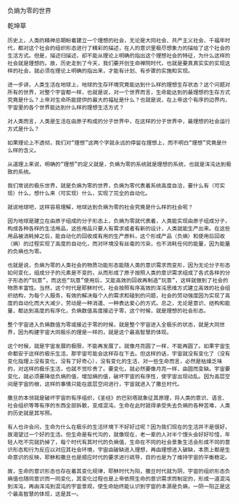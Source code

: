 负熵为零的世界

乾坤草


    历史上，人类的精神总期盼着建立一个理想的社会，无论是大同社会、共产主义社会、千福年时代，都对这个社会的组织形态进行了精彩的描述，在人的意识里极尽想象力的描绘了这个社会的生活方式。但是，描述归描述，却不能从理论上明确的指出这个理想社会的特征，为什么这样的社会就是理想的。故，历史走到了今天，我们要开创生命禅院时代，也就是要真真实实的实现这样的社会，就必须在理论上明确的指出来，才能有计划、有步骤的实施和实现。

    进一步讲，人类生活在地球上，地球的生存环境究竟能达到什么样的理想生存状态？这个问题对所有的世界，对整个宇宙都一样，也就是说，对一个世界而言，生命能达到的最理想的生存方式究竟是什么？上帝对生命所能提供的最大的福祉是什么？也就是说，在上帝这个有序的边界内，宇宙里的各个世界能达到什么样的理想生活方式？

    对人类而言，人类是生活在由原子构成的分子世界中，在这样的分子世界中，最理想的社会运行方式是什么？

    如果理论上不透彻，我们对“理想”这两个字就永远的停留在理想上，而不明白“理想”究竟是什么样的含义。

    从道理上来说，明确的“理想”的定义就是，负熵为零的系统就是理想的系统，也就是浑沌达到极致的系统。

    我们常说的极乐世界，就是负熵为零的世界，负熵为零代表着系统高度自洽，要什么有（可实现）什么，想什么来（可实现）什么，实现了完全的自动化。

    就说地球吧，这样容易理解，地球达到负熵为零的社会究竟是什么样的社会呢？

    因为地球是建立在由原子组成的分子形态上，负熵为零就代表着，人类能实现由原子组成分子，构成各种各样的生活用品，这些用品只要人有需求或者有新的设计，人类就能生产出来。在这些用品被消耗掉之后，能自动化的回收成有用的生产原料，这个形成产品（负熵）和使用后回收（熵）的过程实现了高度的自动化，而对环境没有丝毫的污染，也不消耗任何的能量，因为能量的负熵也为零。

    也就是说，负熵为零的人类社会的物质功能形态能随人类的意识需求而变形，因为无论分子形态如何变化，组成分子的元素是不变的，从而形成了原子按照人类的意识需求组成了各式各样的分子形态的“玩意”，而这些“玩意”使用后，又能高效的回收再制造“玩意”，这样就做到了社会的物质丰富性。当然，这个时代是耶稣时代，社会按照有序高效的浑沌思维方式建立高效的社会组织结构，为每个人服务，有效的解决每个人的需求和碰到的问题，社会的劳动强度因为实现了高度的自动化而大大减少，劳动是一种消遣、一种表达爱心的方式。总之，无论是意识、结构和能量，都达到高度的有序化，负熵数值高度接近于零，这个时候，就是理想的社会形态。

    整个宇宙进入负熵数值为零或接近于零的时候，就是整个宇宙进入全极乐的状态，就是大同世界，因为构建宇宙大同极乐的理是一样的，就是这个最高智慧的体现。

    这个时候，就是宇宙发展的极限，不能再发展了。就像月亮圆了一样，不能再圆了。如果宇宙生命都安于这样的极乐生活，那宇宙可能会这样存在下去。但这样的话，宇宙就没有变化了（没有变化指理上没有变化，没有了好奇心），没有变化的生活，对一些生命而言，必然是枯燥乏味的，对这样的极乐生活，也就不觉珍贵了。要变化，就必然要像月亮一样，由圆而变缺。宇宙要变化，就必须要降低负熵的值，增加熵的值，破坏宇宙的有序性，使宇宙出现动乱。因为高层空间是宇宙的根，这样的事情只能在底层空间进行，宇宙就进入了撒旦时代。

    撒旦的本领就是破坏宇宙的有序组织，《圣经》的巴别塔就象征其原理，将人类的意识、语言、社会组织等等有序的东西全部拆散，变成混沌，生命在此时就得承受失去负熵的各种苦难，人类的历史就是其写照。

    有人也许会问，生命为什么在极乐的生活环境下不好好过呢？因为我们现在的生活并不是很好，故渴望过一个好的生活。但生命是有代沟的，就像现在，老一辈的人对半个馒头会好好珍惜，年轻人吃不完就扔掉了，每个时代有其时代的负熵值，生命在不同的社会景象生活会形成不同的意识形态和行为反应以对应其社会环境，宇宙由破缺进入理想，再由理想进入破缺，本质上都是生命意识的反映，耶稣和撒旦也是顺应时代的要求进行疏导，目的也是为了维持宇宙的平衡稳定。

    故，生命的意识形态也存在着其变化规律，耶稣时代为阳，撒旦时代就为阴，宇宙的组织形态负熵值也随同意识而一同变化，其变化过程也是上帝依照生命的意识需求而制定的，形成一道混沌到浑沌，再由浑沌到混沌的宇宙景观，使生命始终能认识到宇宙的本源是负熵，一阴一阳正是这个最高智慧的体现，这是其一。



